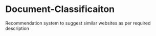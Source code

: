 # Document-Classificaiton
Recommendation system to suggest similar websites as per required description
